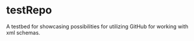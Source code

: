 # testRepo
A testbed for showcasing possibilities for utilizing GitHub for working with xml schemas.
